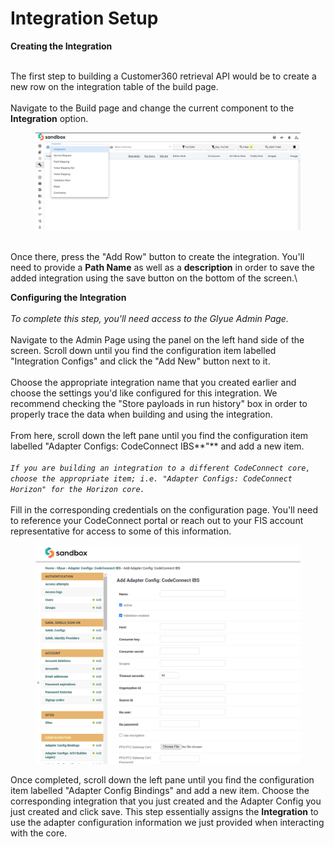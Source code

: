 # Integration Setup

**Creating the Integration**

\
The first step to building a Customer360 retrieval API would be to create a new row on the integration table of the build page.\
\
Navigate to the Build page and change the current component to the **Integration** option.

<figure><img src="../../.gitbook/assets/image (5).png" alt=""><figcaption></figcaption></figure>

\
Once there, press the "Add Row" button to create the integration. You'll need to provide a **Path Name** as well as a **description** in order to save the added integration using the save button on the bottom of the screen.\


**Configuring the Integration**\
\
_To complete this step, you'll need access to the Glyue Admin Page._\
\
Navigate to the Admin Page using the panel on the left hand side of the screen. Scroll down until you find the configuration item labelled "Integration Configs" and click the "Add New" button next to it.\
\
Choose the appropriate integration name that you created earlier and choose the settings you'd like configured for this integration. We recommend checking the "Store payloads in run history" box in order to properly trace the data when building and using the integration.\
\
From here, scroll down the left pane until you find the configuration item labelled "Adapter Configs: CodeConnect IBS**"** and add a new item. \
\
_`If you are building an integration to a different CodeConnect core, choose the appropriate item; i.e. "Adapter Configs: CodeConnect Horizon" for the Horizon core.`_\
\
Fill in the corresponding credentials on the configuration page. You'll need to reference your CodeConnect portal or reach out to your FIS account representative for access to some of this information.

<figure><img src="../../.gitbook/assets/image (14).png" alt=""><figcaption></figcaption></figure>

Once completed, scroll down the left pane until you find the configuration item labelled "Adapter Config Bindings" and add a new item. Choose the corresponding integration that you just created and the Adapter Config you just created and click save. This step essentially assigns the **Integration** to use the adapter configuration information we just provided when interacting with the core.
